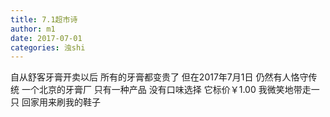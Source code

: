 ```yaml
---
title: 7.1超市诗
author: m1
date: 2017-07-01
categories: 浊shi
---
```


自从舒客牙膏开卖以后
所有的牙膏都变贵了
但在2017年7月1日
仍然有人恪守传统
一个北京的牙膏厂
只有一种产品
没有口味选择
它标价￥1.00
我微笑地带走一只
回家用来刷我的鞋子
